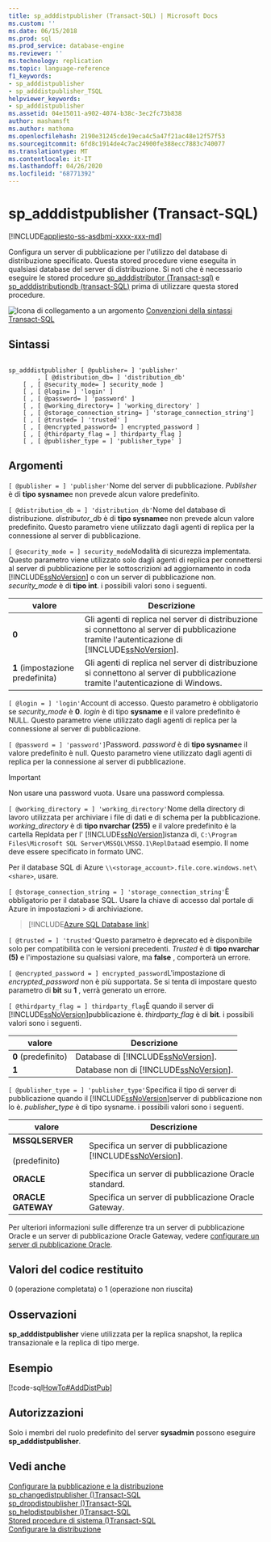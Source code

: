 ```yaml
---
title: sp_adddistpublisher (Transact-SQL) | Microsoft Docs
ms.custom: ''
ms.date: 06/15/2018
ms.prod: sql
ms.prod_service: database-engine
ms.reviewer: ''
ms.technology: replication
ms.topic: language-reference
f1_keywords:
- sp_adddistpublisher
- sp_adddistpublisher_TSQL
helpviewer_keywords:
- sp_adddistpublisher
ms.assetid: 04e15011-a902-4074-b38c-3ec2fc73b838
author: mashamsft
ms.author: mathoma
ms.openlocfilehash: 2190e31245cde19eca4c5a47f21ac48e12f57f53
ms.sourcegitcommit: 6fd8c1914de4c7ac24900fe388ecc7883c740077
ms.translationtype: MT
ms.contentlocale: it-IT
ms.lasthandoff: 04/26/2020
ms.locfileid: "68771392"
---
```

# <a name="sp_adddistpublisher-transact-sql"></a>sp_adddistpublisher (Transact-SQL)
[!INCLUDE[appliesto-ss-asdbmi-xxxx-xxx-md](../../includes/appliesto-ss-asdbmi-xxxx-xxx-md.md)]

  Configura un server di pubblicazione per l'utilizzo del database di distribuzione specificato. Questa stored procedure viene eseguita in qualsiasi database del server di distribuzione. Si noti che è necessario eseguire le stored procedure [sp_adddistributor &#40;Transact-sql&#41;](../../relational-databases/system-stored-procedures/sp-adddistributor-transact-sql.md) e [sp_adddistributiondb &#40;transact-SQL&#41;](../../relational-databases/system-stored-procedures/sp-adddistributiondb-transact-sql.md) prima di utilizzare questa stored procedure.  
  
 ![Icona di collegamento a un argomento](../../database-engine/configure-windows/media/topic-link.gif "Icona di collegamento a un argomento") [Convenzioni della sintassi Transact-SQL](../../t-sql/language-elements/transact-sql-syntax-conventions-transact-sql.md)  
  
## <a name="syntax"></a>Sintassi  
  
```  
  
sp_adddistpublisher [ @publisher= ] 'publisher'   
        , [ @distribution_db= ] 'distribution_db'   
    [ , [ @security_mode= ] security_mode ]   
    [ , [ @login= ] 'login' ]   
    [ , [ @password= ] 'password' ]   
    [ , [ @working_directory= ] 'working_directory' ]   
    [ , [ @storage_connection_string= ] 'storage_connection_string']
    [ , [ @trusted= ] 'trusted' ]   
    [ , [ @encrypted_password= ] encrypted_password ]   
    [ , [ @thirdparty_flag = ] thirdparty_flag ]  
    [ , [ @publisher_type = ] 'publisher_type' ]  
```  
  
## <a name="arguments"></a>Argomenti  
`[ @publisher = ] 'publisher'`Nome del server di pubblicazione. *Publisher* è di **tipo sysname**e non prevede alcun valore predefinito.  
  
`[ @distribution_db = ] 'distribution_db'`Nome del database di distribuzione. *distributor_db* è di **tipo sysname**e non prevede alcun valore predefinito. Questo parametro viene utilizzato dagli agenti di replica per la connessione al server di pubblicazione.  
  
`[ @security_mode = ] security_mode`Modalità di sicurezza implementata. Questo parametro viene utilizzato solo dagli agenti di replica per connettersi al server di pubblicazione per le sottoscrizioni ad aggiornamento in coda [!INCLUDE[ssNoVersion](../../includes/ssnoversion-md.md)] o con un server di pubblicazione non. *security_mode* è di **tipo int**. i possibili valori sono i seguenti.  
  
|valore|Descrizione|  
|-----------|-----------------|  
|**0**|Gli agenti di replica nel server di distribuzione si connettono al server di pubblicazione tramite l'autenticazione di [!INCLUDE[ssNoVersion](../../includes/ssnoversion-md.md)].|  
|**1** (impostazione predefinita)|Gli agenti di replica nel server di distribuzione si connettono al server di pubblicazione tramite l'autenticazione di Windows.|  
  
`[ @login = ] 'login'`Account di accesso. Questo parametro è obbligatorio se *security_mode* è **0**. *login* è di tipo **sysname** e il valore predefinito è NULL. Questo parametro viene utilizzato dagli agenti di replica per la connessione al server di pubblicazione.  
  
`[ @password = ] 'password']`Password. *password* è di **tipo sysname**e il valore predefinito è null. Questo parametro viene utilizzato dagli agenti di replica per la connessione al server di pubblicazione.  
  
> [!IMPORTANT]  
>  Non usare una password vuota. Usare una password complessa.  
  
`[ @working_directory = ] 'working_directory'`Nome della directory di lavoro utilizzata per archiviare i file di dati e di schema per la pubblicazione. *working_directory* è di **tipo nvarchar (255)** e il valore predefinito è la cartella Repldata per l' [!INCLUDE[ssNoVersion](../../includes/ssnoversion-md.md)]istanza di, `C:\Program Files\Microsoft SQL Server\MSSQL\MSSQ.1\ReplData`ad esempio. Il nome deve essere specificato in formato UNC.  

 Per il database SQL di Azure `\\<storage_account>.file.core.windows.net\<share>`, usare.

`[ @storage_connection_string = ] 'storage_connection_string'`È obbligatorio per il database SQL. Usare la chiave di accesso dal portale di Azure in impostazioni > di archiviazione.

 > [!INCLUDE[Azure SQL Database link](../../includes/azure-sql-db-repl-for-more-information.md)]

`[ @trusted = ] 'trusted'`Questo parametro è deprecato ed è disponibile solo per compatibilità con le versioni precedenti. *Trusted* è di **tipo nvarchar (5)** e l'impostazione su qualsiasi valore, ma **false** , comporterà un errore.  
  
`[ @encrypted_password = ] encrypted_password`L'impostazione di *encrypted_password* non è più supportata. Se si tenta di impostare questo parametro di **bit** su **1** , verrà generato un errore.  
  
`[ @thirdparty_flag = ] thirdparty_flag`È quando il server di [!INCLUDE[ssNoVersion](../../includes/ssnoversion-md.md)]pubblicazione è. *thirdparty_flag* è di **bit**. i possibili valori sono i seguenti.  
  
|valore|Descrizione|  
|-----------|-----------------|  
|**0** (predefinito)|Database di [!INCLUDE[ssNoVersion](../../includes/ssnoversion-md.md)].|  
|**1**|Database non di [!INCLUDE[ssNoVersion](../../includes/ssnoversion-md.md)].|  
  
`[ @publisher_type = ] 'publisher_type'`Specifica il tipo di server di pubblicazione quando il [!INCLUDE[ssNoVersion](../../includes/ssnoversion-md.md)]server di pubblicazione non lo è. *publisher_type* è di tipo sysname. i possibili valori sono i seguenti.  
  
|valore|Descrizione|  
|-----------|-----------------|  
|**MSSQLSERVER**<br /><br /> (predefinito)|Specifica un server di pubblicazione [!INCLUDE[ssNoVersion](../../includes/ssnoversion-md.md)].|  
|**ORACLE**|Specifica un server di pubblicazione Oracle standard.|  
|**ORACLE GATEWAY**|Specifica un server di pubblicazione Oracle Gateway.|  
  
 Per ulteriori informazioni sulle differenze tra un server di pubblicazione Oracle e un server di pubblicazione Oracle Gateway, vedere [configurare un server di pubblicazione Oracle](../../relational-databases/replication/non-sql/configure-an-oracle-publisher.md).  
  
## <a name="return-code-values"></a>Valori del codice restituito  
 0 (operazione completata) o 1 (operazione non riuscita)  
  
## <a name="remarks"></a>Osservazioni  
 **sp_adddistpublisher** viene utilizzata per la replica snapshot, la replica transazionale e la replica di tipo merge.  
  
## <a name="example"></a>Esempio  
 [!code-sql[HowTo#AddDistPub](../../relational-databases/replication/codesnippet/tsql/sp-adddistpublisher-tran_1.sql)]  
  
## <a name="permissions"></a>Autorizzazioni  
 Solo i membri del ruolo predefinito del server **sysadmin** possono eseguire **sp_adddistpublisher**.  
  
## <a name="see-also"></a>Vedi anche  
 [Configurare la pubblicazione e la distribuzione](../../relational-databases/replication/configure-publishing-and-distribution.md)   
 [sp_changedistpublisher &#40;&#41;Transact-SQL](../../relational-databases/system-stored-procedures/sp-changedistpublisher-transact-sql.md)   
 [sp_dropdistpublisher &#40;&#41;Transact-SQL](../../relational-databases/system-stored-procedures/sp-dropdistpublisher-transact-sql.md)   
 [sp_helpdistpublisher &#40;&#41;Transact-SQL](../../relational-databases/system-stored-procedures/sp-helpdistpublisher-transact-sql.md)   
 [Stored procedure di sistema &#40;&#41;Transact-SQL](../../relational-databases/system-stored-procedures/system-stored-procedures-transact-sql.md)   
 [Configurare la distribuzione](../../relational-databases/replication/configure-distribution.md)  
  
  
